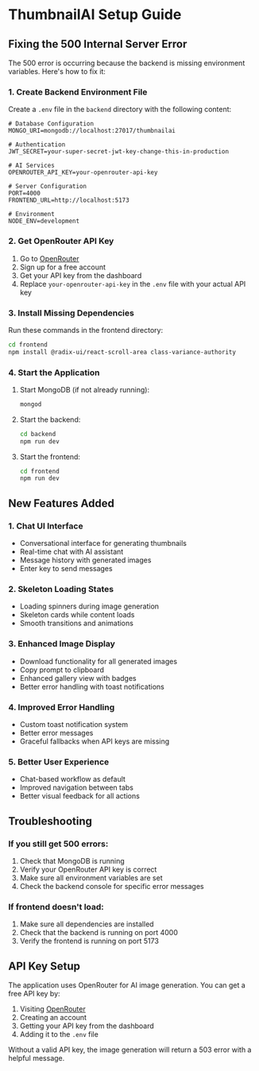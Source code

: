 # ThumbnailAI Setup Guide

## Fixing the 500 Internal Server Error

The 500 error is occurring because the backend is missing environment variables. Here's how to fix it:

### 1. Create Backend Environment File

Create a `.env` file in the `backend` directory with the following content:

```env
# Database Configuration
MONGO_URI=mongodb://localhost:27017/thumbnailai

# Authentication
JWT_SECRET=your-super-secret-jwt-key-change-this-in-production

# AI Services
OPENROUTER_API_KEY=your-openrouter-api-key

# Server Configuration
PORT=4000
FRONTEND_URL=http://localhost:5173

# Environment
NODE_ENV=development
```

### 2. Get OpenRouter API Key

1. Go to [OpenRouter](https://openrouter.ai/)
2. Sign up for a free account
3. Get your API key from the dashboard
4. Replace `your-openrouter-api-key` in the `.env` file with your actual API key

### 3. Install Missing Dependencies

Run these commands in the frontend directory:

```bash
cd frontend
npm install @radix-ui/react-scroll-area class-variance-authority
```

### 4. Start the Application

1. Start MongoDB (if not already running):
   ```bash
   mongod
   ```

2. Start the backend:
   ```bash
   cd backend
   npm run dev
   ```

3. Start the frontend:
   ```bash
   cd frontend
   npm run dev
   ```

## New Features Added

### 1. Chat UI Interface
- Conversational interface for generating thumbnails
- Real-time chat with AI assistant
- Message history with generated images
- Enter key to send messages

### 2. Skeleton Loading States
- Loading spinners during image generation
- Skeleton cards while content loads
- Smooth transitions and animations

### 3. Enhanced Image Display
- Download functionality for all generated images
- Copy prompt to clipboard
- Enhanced gallery view with badges
- Better error handling with toast notifications

### 4. Improved Error Handling
- Custom toast notification system
- Better error messages
- Graceful fallbacks when API keys are missing

### 5. Better User Experience
- Chat-based workflow as default
- Improved navigation between tabs
- Better visual feedback for all actions

## Troubleshooting

### If you still get 500 errors:
1. Check that MongoDB is running
2. Verify your OpenRouter API key is correct
3. Make sure all environment variables are set
4. Check the backend console for specific error messages

### If frontend doesn't load:
1. Make sure all dependencies are installed
2. Check that the backend is running on port 4000
3. Verify the frontend is running on port 5173

## API Key Setup

The application uses OpenRouter for AI image generation. You can get a free API key by:

1. Visiting [OpenRouter](https://openrouter.ai/)
2. Creating an account
3. Getting your API key from the dashboard
4. Adding it to the `.env` file

Without a valid API key, the image generation will return a 503 error with a helpful message.
